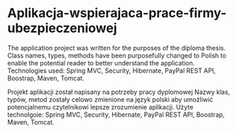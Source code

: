 # Aplikacja-wspierajaca-prace-firmy-ubezpieczeniowej
The application project was written for the purposes of the diploma thesis. Class names, types, methods have been purposefully changed to Polish to enable the potential reader to better understand the application. Technologies used: Spring MVC, Security, Hibernate, PayPal REST API, Boostrap, Maven, Tomcat. 

Projekt aplikacji został napisany na potrzeby pracy dyplomowej Nazwy klas, typów, metod zostały celowo zmienione na język polski aby umożliwić potencjalnemu czytelnikowi lepsze zrozumienie aplikacji. Użyte technolgoie: Spring MVC, Security, Hibernate, PayPal REST API, Boostrap, Maven, Tomcat.
